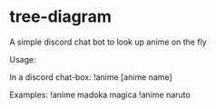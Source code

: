 # tree-diagram
A simple discord chat bot to look up anime on the fly

Usage:

In a discord chat-box:
!anime [anime name]

Examples:
!anime madoka magica
!anime naruto
